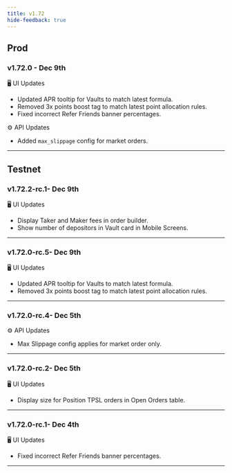 ```yaml
---
title: v1.72
hide-feedback: true
---
```


## Prod

### v1.72.0 - Dec 9th

🖥️  UI Updates
* Updated APR tooltip for Vaults to match latest formula.
* Removed 3x points boost tag to match latest point allocation rules.
* Fixed incorrect Refer Friends banner percentages. 

⚙️ API Updates
* Added `max_slippage` config for market orders.

***

## Testnet

### v1.72.2-rc.1- Dec 9th

🖥️  UI Updates
* Display Taker and Maker fees in order builder.
* Show number of depositors in Vault card in Mobile Screens.

---

### v1.72.0-rc.5- Dec 9th

🖥️  UI Updates
* Updated APR tooltip for Vaults to match latest formula.
* Removed 3x points boost tag to match latest point allocation rules.

---

### v1.72.0-rc.4- Dec 5th

⚙️ API Updates
* Max Slippage config applies for market order only.

---

### v1.72.0-rc.2- Dec 5th

🖥️  UI Updates
* Display size for Position TPSL orders in  Open Orders table.

---

### v1.72.0-rc.1- Dec 4th

🖥️  UI Updates
* Fixed incorrect Refer Friends banner percentages.

---
